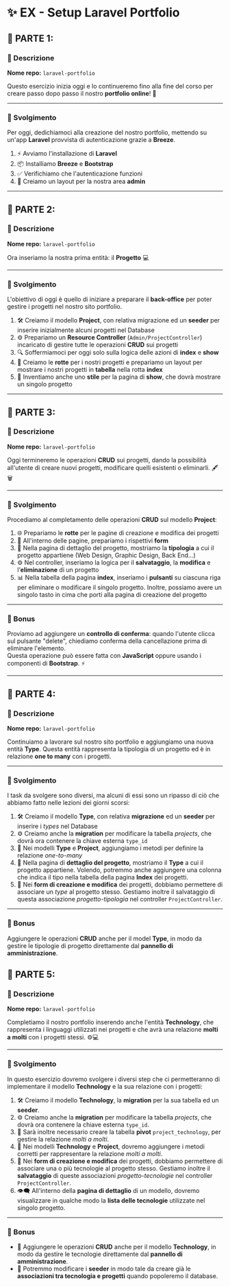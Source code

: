 # ✨ EX - Setup Laravel Portfolio  

## 📌 PARTE 1:  
### 📝 Descrizione  
**Nome repo:** `laravel-portfolio`  

Questo esercizio inizia oggi e lo continueremo fino alla fine del corso per creare passo dopo passo il nostro **portfolio online**! 🚀  

---

### 🔧 Svolgimento  
Per oggi, dedichiamoci alla creazione del nostro portfolio, mettendo su un'app **Laravel** provvista di autenticazione grazie a **Breeze**.  

1. ⚡ Avviamo l'installazione di **Laravel**  
2. 📦 Installiamo **Breeze** e **Bootstrap**  
3. ✅ Verifichiamo che l'autenticazione funzioni  
4. 🎨 Creiamo un layout per la nostra area **admin**  

---

## 📌 PARTE 2:  
### 📝 Descrizione  
**Nome repo:** `laravel-portfolio`  

Ora inseriamo la nostra prima entità: il **Progetto** 💻  

---

### 🔧 Svolgimento  
L'obiettivo di oggi è quello di iniziare a preparare il **back-office** per poter gestire i progetti nel nostro sito portfolio.  

1. 🛠️ Creiamo il modello **Project**, con relativa migrazione ed un **seeder** per inserire inizialmente alcuni progetti nel Database  
2. ⚙️ Prepariamo un **Resource Controller** (`Admin/ProjectController`) incaricato di gestire tutte le operazioni **CRUD** sui progetti  
3. 🔍 Soffermiamoci per oggi solo sulla logica delle azioni di **index** e **show**  
4. 📑 Creiamo le **rotte** per i nostri progetti e prepariamo un layout per mostrare i nostri progetti in **tabella** nella rotta **index**  
5. 🎨 Inventiamo anche uno **stile** per la pagina di **show**, che dovrà mostrare un singolo progetto  

---

## 📌 PARTE 3:  
### 📝 Descrizione  
**Nome repo:** `laravel-portfolio`  

Oggi termineremo le operazioni **CRUD** sui progetti, dando la possibilità all'utente di creare nuovi progetti, modificare quelli esistenti o eliminarli. 🖋️🗑️  

---

### 🔧 Svolgimento  
Procediamo al completamento delle operazioni **CRUD** sul modello **Project**:  

1. 🌐 Prepariamo le **rotte** per le pagine di creazione e modifica dei progetti  
2. 📝 All'interno delle pagine, prepariamo i rispettivi **form**  
3. 📂 Nella pagina di dettaglio del progetto, mostriamo la **tipologia** a cui il progetto appartiene (Web Design, Graphic Design, Back End...)  
4. ⚙️ Nel controller, inseriamo la logica per il **salvataggio**, la **modifica** e l’**eliminazione** di un progetto  
5. 📊 Nella tabella della pagina **index**, inseriamo i **pulsanti** su ciascuna riga per eliminare o modificare il singolo progetto. Inoltre, possiamo avere un singolo tasto in cima che porti alla pagina di creazione del progetto  

---

### 🎁 Bonus  
Proviamo ad aggiungere un **controllo di conferma**: quando l'utente clicca sul pulsante "delete", chiediamo conferma della cancellazione prima di eliminare l'elemento.  
Questa operazione può essere fatta con **JavaScript** oppure usando i componenti di **Bootstrap**. ⚡  

---

## 📌 PARTE 4:  
### 📝 Descrizione  
**Nome repo:** `laravel-portfolio`  

Continuiamo a lavorare sul nostro sito portfolio e aggiungiamo una nuova entità **Type**. Questa entità rappresenta la tipologia di un progetto ed è in relazione **one to many** con i progetti.  

---

### 🔧 Svolgimento  
I task da svolgere sono diversi, ma alcuni di essi sono un ripasso di ciò che abbiamo fatto nelle lezioni dei giorni scorsi:  

1. 🛠️ Creiamo il modello **Type**, con relativa **migrazione** ed un **seeder** per inserire i *types* nel Database  
2. ⚙️ Creiamo anche la **migration** per modificare la tabella *projects*, che dovrà ora contenere la chiave esterna `type_id`  
3. 🔗 Nei modelli **Type** e **Project**, aggiungiamo i metodi per definire la relazione *one-to-many*  
4. 📑 Nella pagina di **dettaglio del progetto**, mostriamo il **Type** a cui il progetto appartiene. Volendo, potremmo anche aggiungere una colonna che indica il tipo nella tabella della pagina **Index** dei progetti.  
5. 📝 Nei **form di creazione e modifica** dei progetti, dobbiamo permettere di associare un *type* al progetto stesso. Gestiamo inoltre il salvataggio di questa associazione *progetto-tipologia* nel controller `ProjectController`.  

---

### 🎁 Bonus  
Aggiungere le operazioni **CRUD** anche per il model **Type**, in modo da gestire le tipologie di progetto direttamente dal **pannello di amministrazione**.  


## 📌 PARTE 5:  
### 📝 Descrizione  
**Nome repo:** `laravel-portfolio`  

Completiamo il nostro portfolio inserendo anche l'entità **Technology**, che rappresenta i linguaggi utilizzati nei progetti e che avrà una relazione **molti a molti** con i progetti stessi. ⚙️💻  

---

### 🔧 Svolgimento  
In questo esercizio dovremo svolgere i diversi step che ci permetteranno di implementare il modello **Technology** e la sua relazione con i progetti:  

1. 🛠️ Creiamo il modello **Technology**, la **migration** per la sua tabella ed un **seeder**.  
2. ⚙️ Creiamo anche la **migration** per modificare la tabella *projects*, che dovrà ora contenere la chiave esterna `type_id`.  
3. 🔗 Sarà inoltre necessario creare la tabella **pivot** `project_technology`, per gestire la relazione *molti a molti*.  
4. 🧩 Nei modelli **Technology** e **Project**, dovremo aggiungere i metodi corretti per rappresentare la relazione *molti a molti*.  
5. 📝 Nei **form di creazione e modifica** dei progetti, dobbiamo permettere di associare una o più tecnologie al progetto stesso. Gestiamo inoltre il **salvataggio** di queste associazioni *progetto-tecnologie* nel controller `ProjectController`.  
6. 👁️‍🗨️ All'interno della **pagina di dettaglio** di un modello, dovremo visualizzare in qualche modo la **lista delle tecnologie** utilizzate nel singolo progetto.  

---

### 🎁 Bonus  
- 🧮 Aggiungere le operazioni **CRUD** anche per il modello **Technology**, in modo da gestire le tecnologie direttamente dal **pannello di amministrazione**.  
- 🌱 Potremmo modificare i **seeder** in modo tale da creare già le **associazioni tra tecnologia e progetti** quando popoleremo il database.  
